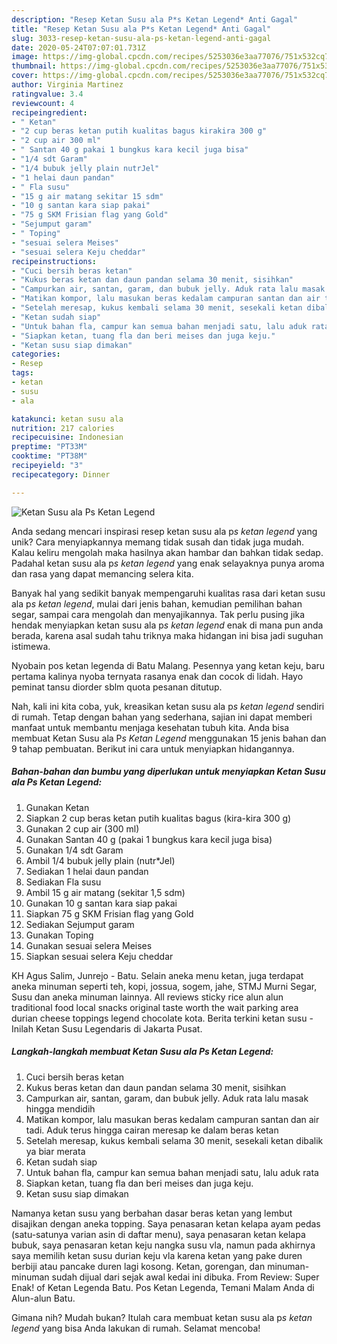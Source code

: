 ```yaml
---
description: "Resep Ketan Susu ala P*s Ketan Legend* Anti Gagal"
title: "Resep Ketan Susu ala P*s Ketan Legend* Anti Gagal"
slug: 3033-resep-ketan-susu-ala-ps-ketan-legend-anti-gagal
date: 2020-05-24T07:07:01.731Z
image: https://img-global.cpcdn.com/recipes/5253036e3aa77076/751x532cq70/ketan-susu-ala-ps-ketan-legend-foto-resep-utama.jpg
thumbnail: https://img-global.cpcdn.com/recipes/5253036e3aa77076/751x532cq70/ketan-susu-ala-ps-ketan-legend-foto-resep-utama.jpg
cover: https://img-global.cpcdn.com/recipes/5253036e3aa77076/751x532cq70/ketan-susu-ala-ps-ketan-legend-foto-resep-utama.jpg
author: Virginia Martinez
ratingvalue: 3.4
reviewcount: 4
recipeingredient:
- " Ketan"
- "2 cup beras ketan putih kualitas bagus kirakira 300 g"
- "2 cup air 300 ml"
- " Santan 40 g pakai 1 bungkus kara kecil juga bisa"
- "1/4 sdt Garam"
- "1/4 bubuk jelly plain nutrJel"
- "1 helai daun pandan"
- " Fla susu"
- "15 g air matang sekitar 15 sdm"
- "10 g santan kara siap pakai"
- "75 g SKM Frisian flag yang Gold"
- "Sejumput garam"
- " Toping"
- "sesuai selera Meises"
- "sesuai selera Keju cheddar"
recipeinstructions:
- "Cuci bersih beras ketan"
- "Kukus beras ketan dan daun pandan selama 30 menit, sisihkan"
- "Campurkan air, santan, garam, dan bubuk jelly. Aduk rata lalu masak hingga mendidih"
- "Matikan kompor, lalu masukan beras kedalam campuran santan dan air tadi. Aduk terus hingga cairan meresap ke dalam beras ketan"
- "Setelah meresap, kukus kembali selama 30 menit, sesekali ketan dibalik ya biar merata"
- "Ketan sudah siap"
- "Untuk bahan fla, campur kan semua bahan menjadi satu, lalu aduk rata"
- "Siapkan ketan, tuang fla dan beri meises dan juga keju."
- "Ketan susu siap dimakan"
categories:
- Resep
tags:
- ketan
- susu
- ala

katakunci: ketan susu ala 
nutrition: 217 calories
recipecuisine: Indonesian
preptime: "PT33M"
cooktime: "PT38M"
recipeyield: "3"
recipecategory: Dinner

---
```



![Ketan Susu ala P*s Ketan Legend*](https://img-global.cpcdn.com/recipes/5253036e3aa77076/751x532cq70/ketan-susu-ala-ps-ketan-legend-foto-resep-utama.jpg)

Anda sedang mencari inspirasi resep ketan susu ala p*s ketan legend* yang unik? Cara menyiapkannya memang tidak susah dan tidak juga mudah. Kalau keliru mengolah maka hasilnya akan hambar dan bahkan tidak sedap. Padahal ketan susu ala p*s ketan legend* yang enak selayaknya punya aroma dan rasa yang dapat memancing selera kita.

Banyak hal yang sedikit banyak mempengaruhi kualitas rasa dari ketan susu ala p*s ketan legend*, mulai dari jenis bahan, kemudian pemilihan bahan segar, sampai cara mengolah dan menyajikannya. Tak perlu pusing jika hendak menyiapkan ketan susu ala p*s ketan legend* enak di mana pun anda berada, karena asal sudah tahu triknya maka hidangan ini bisa jadi suguhan istimewa.

Nyobain pos ketan legenda di Batu Malang. Pesennya yang ketan keju, baru pertama kalinya nyoba ternyata rasanya enak dan cocok di lidah. Hayo peminat tansu diorder sblm quota pesanan ditutup.


Nah, kali ini kita coba, yuk, kreasikan ketan susu ala p*s ketan legend* sendiri di rumah. Tetap dengan bahan yang sederhana, sajian ini dapat memberi manfaat untuk membantu menjaga kesehatan tubuh kita. Anda bisa membuat Ketan Susu ala P*s Ketan Legend* menggunakan 15 jenis bahan dan 9 tahap pembuatan. Berikut ini cara untuk menyiapkan hidangannya.

<!--inarticleads1-->

##### Bahan-bahan dan bumbu yang diperlukan untuk menyiapkan Ketan Susu ala P*s Ketan Legend*:

1. Gunakan  Ketan
1. Siapkan 2 cup beras ketan putih kualitas bagus (kira-kira 300 g)
1. Gunakan 2 cup air (300 ml)
1. Gunakan  Santan 40 g (pakai 1 bungkus kara kecil juga bisa)
1. Gunakan 1/4 sdt Garam
1. Ambil 1/4 bubuk jelly plain (nutr*Jel)
1. Sediakan 1 helai daun pandan
1. Sediakan  Fla susu
1. Ambil 15 g air matang (sekitar 1,5 sdm)
1. Gunakan 10 g santan kara siap pakai
1. Siapkan 75 g SKM Frisian flag yang Gold
1. Sediakan Sejumput garam
1. Gunakan  Toping
1. Gunakan sesuai selera Meises
1. Siapkan sesuai selera Keju cheddar


KH Agus Salim, Junrejo - Batu. Selain aneka menu ketan, juga terdapat aneka minuman seperti teh, kopi, jossua, sogem, jahe, STMJ Murni Segar, Susu dan aneka minuman lainnya. All reviews sticky rice alun alun traditional food local snacks original taste worth the wait parking area durian cheese toppings legend chocolate kota. Berita terkini ketan susu - Inilah Ketan Susu Legendaris di Jakarta Pusat. 

<!--inarticleads2-->

##### Langkah-langkah membuat Ketan Susu ala P*s Ketan Legend*:

1. Cuci bersih beras ketan
1. Kukus beras ketan dan daun pandan selama 30 menit, sisihkan
1. Campurkan air, santan, garam, dan bubuk jelly. Aduk rata lalu masak hingga mendidih
1. Matikan kompor, lalu masukan beras kedalam campuran santan dan air tadi. Aduk terus hingga cairan meresap ke dalam beras ketan
1. Setelah meresap, kukus kembali selama 30 menit, sesekali ketan dibalik ya biar merata
1. Ketan sudah siap
1. Untuk bahan fla, campur kan semua bahan menjadi satu, lalu aduk rata
1. Siapkan ketan, tuang fla dan beri meises dan juga keju.
1. Ketan susu siap dimakan


Namanya ketan susu yang berbahan dasar beras ketan yang lembut disajikan dengan aneka topping. Saya penasaran ketan kelapa ayam pedas (satu-satunya varian asin di daftar menu), saya penasaran ketan kelapa bubuk, saya penasaran ketan keju nangka susu vla, namun pada akhirnya saya memilih ketan susu durian keju vla karena ketan yang pake duren berbiji atau pancake duren lagi kosong. Ketan, gorengan, dan minuman-minuman sudah dijual dari sejak awal kedai ini dibuka. From Review: Super Enak! of Ketan Legenda Batu. Pos Ketan Legenda, Temani Malam Anda di Alun-alun Batu. 

Gimana nih? Mudah bukan? Itulah cara membuat ketan susu ala p*s ketan legend* yang bisa Anda lakukan di rumah. Selamat mencoba!
